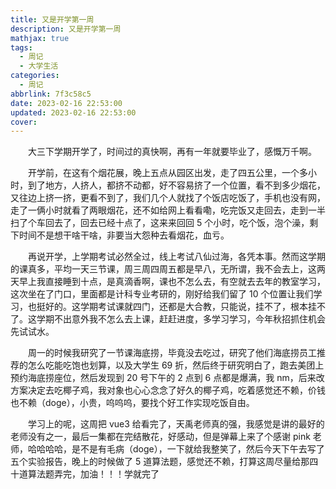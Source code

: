 ```yaml
---
title: 又是开学第一周
description: 又是开学第一周
mathjax: true
tags:
  - 周记
  - 大学生活
categories:
  - 周记
abbrlink: 7f3c58c5
date: 2023-02-16 22:53:00
updated: 2023-02-16 22:53:00
cover: 
---
```


&emsp;&emsp;大三下学期开学了，时间过的真快啊，再有一年就要毕业了，感慨万千啊。

&emsp;&emsp;开学前，在这有个烟花展，晚上五点从园区出发，走了四五公里，一个多小时，到了地方，人挤人，都挤不动都，好不容易挤了一个位置，看不到多少烟花，又往边上挤一挤，更看不到了，我们几个人就找了个饭店吃饭了，手机也没有网，走了一俩小时就看了两眼烟花，还不如给网上看看嘞，吃完饭又走回去，走到一半扫了个车回去了，回去已经十点了，这来来回回 5 个小时，吃个饭，泡个澡，剩下时间不是想干啥干啥，非要当大怨种去看烟花，血亏。

&emsp;&emsp;再说开学，上学期考试必然全过，线上考试八仙过海，各凭本事。然而这学期的课真多，平均一天三节课，周三周四周五都是早八，无所谓，我不会去上，这两天早上我直接睡到十点，是真滴香啊，课也不怎么去，有空就去去年的教室学习，这次坐在了门口，里面都是计科专业考研的，刚好给我们留了 10 个位置让我们学习，也挺好的。这学期考试课就四门，还都是大合教，只能说，挂不了，根本挂不了。这学期不出意外我不怎么去上课，赶赶进度，多学习学习，今年秋招抓住机会先试试水。

&emsp;&emsp;周一的时候我研究了一节课海底捞，毕竟没去吃过，研究了他们海底捞员工推荐的怎么吃能吃饱也划算，以及大学生 69 折，然后终于研究明白了，跑去美团上预约海底捞座位，然后发现到 20 号下午的 2 点到 6 点都是爆满，我 nm，后来改方案决定去吃椰子鸡，我对象也心心念念了好久的椰子鸡，吃着感觉还不赖，价钱也不赖（doge），小贵，呜呜呜，要找个好工作实现吃饭自由。

&emsp;&emsp;学习上的呢，这周把 vue3 给看完了，天禹老师真的强，我感觉是讲的最好的老师没有之一，最后一集都在完结散花，好感动，但是弹幕上来了个感谢 pink 老师，哈哈哈哈，是不是有毛病（doge），一下就给我整笑了，然后今天下午去写了五个实验报告，晚上的时候做了 5 道算法题，感觉还不赖，打算这周尽量给那四十道算法题弄完，加油！！！学就完了
